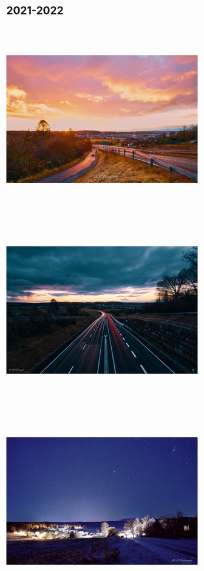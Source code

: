 # 2021-2022



<p style="text-align:center;"><img loading="lazy" src="01.jpg" alt="" style="object-fit:scale-down;
height:500px;/></p>


<p style="text-align:center;"><img loading="lazy" src="02.jpg" alt="" style="object-fit:scale-down;
height:500px;/></p>


<p style="text-align:center;"><img loading="lazy" src="03.jpg" alt="" style="object-fit:scale-down;
height:500px;/></p>


<p style="text-align:center;"><img loading="lazy" src="04.jpeg" alt="" style="object-fit:scale-down;
height:500px;/></p>

<p style="text-align:center;"><img loading="lazy" src="05.jpeg" alt="" style="object-fit:scale-down;
height:500px;/></p>


<p style="text-align:center;"><img loading="lazy" src="06.jpeg" alt="" style="object-fit:scale-down;
height:500px;/></p>


<p style="text-align:center;"><img loading="lazy" src="07.jpg" alt="" style="object-fit:scale-down;
height:500px;/></p>
